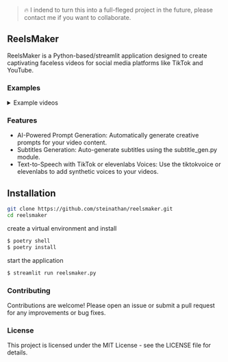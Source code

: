 > 🔥 I indend to turn this into a full-fleged project in the future, please contact me if you want to collaborate.

## ReelsMaker

ReelsMaker is a Python-based/streamlit application designed to create captivating faceless videos for social media platforms like TikTok and YouTube.

### Examples

<details>
  <summary>Example videos</summary>

<video src='examples/example1.mp4' />
<video src='examples/example2.mp4' />
<video src='examples/example3.mp4' />

</details>

### Features

- AI-Powered Prompt Generation: Automatically generate creative prompts for your video content.
- Subtitles Generation: Auto-generate subtitles using the subtitle_gen.py module.
- Text-to-Speech with TikTok or elevenlabs Voices: Use the tiktokvoice or elevenlabs to add synthetic voices to your videos.

## Installation

```sh
git clone https://github.com/steinathan/reelsmaker.git
cd reelsmaker
```

create a virtual environment and install

```sh
$ poetry shell
$ poetry install
```

start the application

```sh
$ streamlit run reelsmaker.py
```

### Contributing

Contributions are welcome! Please open an issue or submit a pull request for any improvements or bug fixes.

### License

This project is licensed under the MIT License - see the LICENSE file for details.
